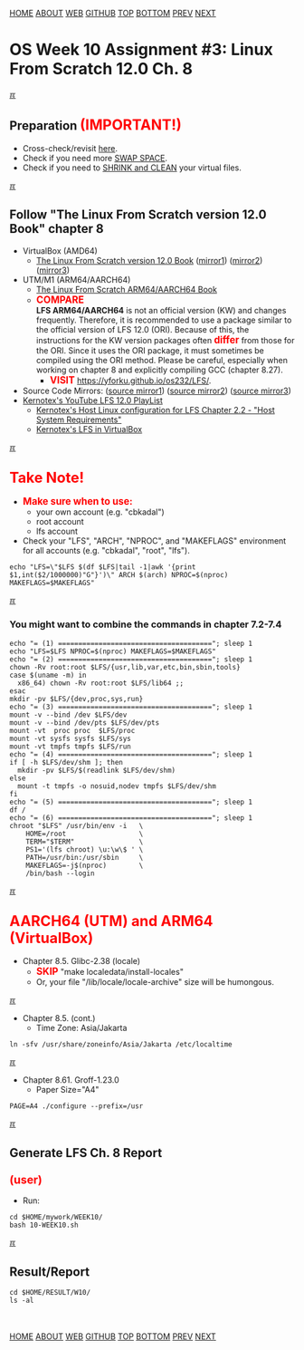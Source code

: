 ---
---
[HOME](index.md)
[ABOUT](README.md)
[WEB](https://osp4diss.vlsm.org/)
[GITHUB](https://github.com/os2xx/osp4diss/)
[TOP](#)
[BOTTOM](#endofpage)
[PREV](W10-02.md)
[NEXT](W10-04.md)

# OS Week 10 Assignment #3: Linux From Scratch 12.0 Ch. 8

[&#x213C;](#endofpage)<br id="idx00">
## Preparation <span style="color:red; font-weight:bold; font-size:larger;">(IMPORTANT!)</span>

* Cross-check/revisit [here](W10-02.md#idx05).
* Check if you need more [SWAP SPACE](osp-125.md).
* Check if you need to [SHRINK and CLEAN](osp-126.md) your virtual files.

[&#x213C;](#)<br id="idx01">
## Follow "The Linux From Scratch version 12.0 Book" chapter 8
* VirtualBox (AMD64)
  * [The Linux From Scratch version 12.0 Book](https://www.linuxfromscratch.org/lfs/view/12.0/)
  ([mirror1](https://lfs.mirrors.hoobly.com/lfs/view/12.0/))
  ([mirror2](https://lfs-hk.koddos.net/lfs/view/12.0/))
  ([mirror3](https://lfs.opensource.foundation/lfs/view/12.0/))
* UTM/M1 (ARM64/AARCH64)
  * [The Linux From Scratch ARM64/AARCH64 Book](https://www.linuxfromscratch.org/~xry111/lfs/view/arm64/)
  * <span style="color:red; font-weight:bold; font-size:larger;">COMPARE</span><br>
    <b>LFS ARM64/AARCH64</b> is not an official version (KW) and changes frequently.
    Therefore, it is recommended to use a package similar to the official version of LFS 12.0 (ORI).
    Because of this, the instructions for the KW version packages often
    <span style="color:red; font-weight:bold; font-size:larger;">differ</span>
    from those for the ORI.  Since it uses the ORI package, it must sometimes be compiled using the ORI method.
    Please be careful, especially when working on chapter 8 and explicitly compiling GCC (chapter 8.27).
    * <span style="color:red; font-weight:bold; font-size:larger;">VISIT</span>
      <https://yforku.github.io/os232/LFS/>.
* Source Code Mirrors:
  ([source mirror1](https://lfs.gnlug.org/pub/lfs/lfs-packages/12.0/))
  ([source mirror2](https://mirror.fileplanet.com/lfs/pub/lfs/lfs-packages/12.0/))
  ([source mirror3](https://mirror.koddos.net/lfs/lfs-packages/12.0/))
* [Kernotex's YouTube LFS 12.0 PlayList](https://www.youtube.com/playlist?list=PLyc5xVO2uDsA5QPbtj_eYU8J0qrvU6315)
  * [Kernotex's Host Linux configuration for LFS Chapter 2.2 - "Host System Requirements"](https://www.youtube.com/playlist?list=PLyc5xVO2uDsCQChvKRDhF-cvsguDfd-y2)
  * [Kernotex's LFS in VirtualBox](https://www.youtube.com/playlist?list=PLyc5xVO2uDsB4gJ2dPySvs2eK_roFwKeb)

[&#x213C;](#)<br id="idx02">
## <span style="color:red; font-weight:bold; font-size:larger;">Take Note!</span>
* <span style="color:red; font-weight:bold; font-size:larger;">Make sure when to use:</span>
  * your own account (e.g. "cbkadal")
  * root account
  * lfs account
* Check your "LFS", "ARCH", "NPROC", and "MAKEFLAGS" environment for all accounts (e.g. "cbkadal", "root", "lfs").

```
echo "LFS=\"$LFS $(df $LFS|tail -1|awk '{print $1,int($2/1000000)"G"}')\" ARCH $(arch) NPROC=$(nproc) MAKEFLAGS=$MAKEFLAGS"

```

[&#x213C;](#)<br id="idx03">
### You might want to combine the commands in chapter 7.2-7.4

```
echo "= (1) ======================================"; sleep 1
echo "LFS=$LFS NPROC=$(nproc) MAKEFLAGS=$MAKEFLAGS"
echo "= (2) ======================================"; sleep 1
chown -Rv root:root $LFS/{usr,lib,var,etc,bin,sbin,tools}
case $(uname -m) in
  x86_64) chown -Rv root:root $LFS/lib64 ;;
esac
mkdir -pv $LFS/{dev,proc,sys,run}
echo "= (3) ======================================"; sleep 1
mount -v --bind /dev $LFS/dev
mount -v --bind /dev/pts $LFS/dev/pts
mount -vt  proc proc  $LFS/proc
mount -vt sysfs sysfs $LFS/sys
mount -vt tmpfs tmpfs $LFS/run
echo "= (4) ======================================"; sleep 1
if [ -h $LFS/dev/shm ]; then
  mkdir -pv $LFS/$(readlink $LFS/dev/shm)
else
  mount -t tmpfs -o nosuid,nodev tmpfs $LFS/dev/shm
fi
echo "= (5) ======================================"; sleep 1
df /
echo "= (6) ======================================"; sleep 1
chroot "$LFS" /usr/bin/env -i   \
    HOME=/root                  \
    TERM="$TERM"                \
    PS1='(lfs chroot) \u:\w\$ ' \
    PATH=/usr/bin:/usr/sbin     \
    MAKEFLAGS=-j$(nproc)        \
    /bin/bash --login

```

[&#x213C;](#)<br id="idx05">
## <span style="color:red; font-weight:bold; font-size:larger;">AARCH64 (UTM) and ARM64 (VirtualBox)</span>

* Chapter 8.5. Glibc-2.38 (locale)
  * <span style="color:red; font-weight:bold; font-size:larger;">SKIP</span> "make localedata/install-locales"
  * Or, your file "/lib/locale/locale-archive" size will be humongous.

[&#x213C;](#)<br id="idx08">
* Chapter 8.5. (cont.)
  * Time Zone: Asia/Jakarta

```
ln -sfv /usr/share/zoneinfo/Asia/Jakarta /etc/localtime

```

[&#x213C;](#)<br id="idx09">
* Chapter 8.61. Groff-1.23.0
  * Paper Size="A4"

```
PAGE=A4 ./configure --prefix=/usr

```

[&#x213C;](#)<br id="idx18">
## Generate LFS Ch. 8 Report

### <span style="color:red; font-weight:bold; font-size:larger;">(user)</span>
* Run:

```
cd $HOME/mywork/WEEK10/
bash 10-WEEK10.sh

```

[&#x213C;](#)<br id="idx19">
## Result/Report

```
cd $HOME/RESULT/W10/
ls -al

```

<br id="endofpage"><br>
[HOME](index.md)
[ABOUT](README.md)
[WEB](https://osp4diss.vlsm.org/)
[GITHUB](https://github.com/os2xx/osp4diss/)
[TOP](#)
[BOTTOM](#endofpage)
[PREV](W10-02.md)
[NEXT](W10-04.md)
<br>
